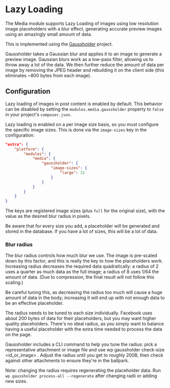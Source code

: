 # Lazy Loading

The Media module supports Lazy Loading of images using low resolution image placeholders with a blur effect, generating accurate preview images using an amazingly small amount of data.

This is implemented using the [Gaussholder](https://github.com/humanmade/gaussholder) project.

Gaussholder takes a Gaussian blur and applies it to an image to generate a preview image. Gaussian blurs work as a low-pass filter, allowing us to throw away a lot of the data. We then further reduce the amount of data per image by removing the JPEG header and rebuilding it on the client side (this eliminates ~800 bytes from each image).

## Configuration

Lazy loading of images in post content is enabled by default. This behavior can be disabled by setting the `modules.media.gaussholder` property to `false` in your project's `composer.json`.

Lazy loading is enabled on a per image size basis, so you must configure the specific image sizes. This is done via the `image-sizes` key in the configuration:

```json
"extra": {
	"platform": {
		"modules": {
			"media": {
				"gaussholder": {
					"image-sizes": {
						"large": 32
					}
				}
			}
		}
	}
}
```

The keys are registered image sizes (plus `full` for the original size), with the value as the desired blur radius in pixels.

Be aware that for every size you add, a placeholder will be generated and stored in the database. If you have a lot of sizes, this will be a lot of data.

### Blur radius

The blur radius controls how much blur we use. The image is pre-scaled down by this factor, and this is really the key to how the placeholders work. Increasing radius decreases the required data quadratically: a radius of 2 uses a quarter as much data as the full image; a radius of 8 uses 1/64 the amount of data. (Due to compression, the final result will not follow this scaling.)

Be careful tuning this, as decreasing the radius too much will cause a huge amount of data in the body; increasing it will end up with not enough data to be an effective placeholder.

The radius needs to be tuned to each size individually. Facebook uses about 200 bytes of data for their placeholders, but you may want higher quality placeholders. There's no ideal radius, as you simply want to balance having a useful placeholder with the extra time needed to process the data on the page.

Gaussholder includes a CLI command to help you tune the radius: pick a representative attachment or image file and use wp gaussholder check-size <id_or_image> <radius>. Adjust the radius until you get to roughly 200B, then check against other attachments to ensure they're in the ballpark.

Note: changing the radius requires regenerating the placeholder data. Run `wp gaussholder process-all --regenerate` after changing radii or adding new sizes.
